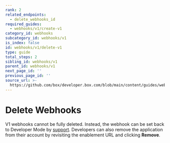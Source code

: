 ```yaml
---
rank: 2
related_endpoints:
  - delete_webhooks_id
required_guides:
  - webhooks/v1/create-v1
category_id: webhooks
subcategory_id: webhooks/v1
is_index: false
id: webhooks/v1/delete-v1
type: guide
total_steps: 2
sibling_id: webhooks/v1
parent_id: webhooks/v1
next_page_id: ''
previous_page_id: ''
source_url: >-
  https://github.com/box/developer.box.com/blob/main/content/guides/webhooks/v1/delete-v1.md
---
```

# Delete Webhooks

V1 webhooks cannot be fully deleted. Instead, the webhook can be set back to
Developer Mode by [support][support]. Developers can also remove the
application from their account by revisiting the enablement URL and
clicking **Remove**.

<!-- i18n-enable localize-links -->

[support]: https://support.box.com/hc/en-us/requests/new
<!-- i18n-disable localize-links -->